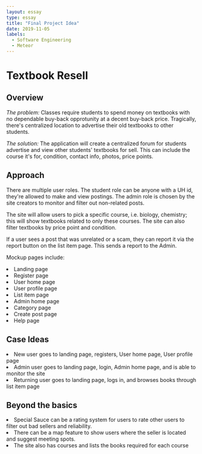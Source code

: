 ```yaml
---
layout: essay
type: essay
title: "Final Project Idea"
date: 2019-11-05
labels:
  - Software Engineering
  - Meteor
---
```

# Textbook Resell

## Overview
<i>The problem:</i> Classes require students to spend money on textbooks with no dependable buy-back opprotunity at a decent buy-back price. Tragically, there's centralized location to advertise their old textbooks to other students.

<i>The solution:</i> The application will create a centralized forum for students advertise and view other students' textbooks for sell. This can include the course it's for, condition, contact info, photos, price points.

## Approach
There are multiple user roles. The student role can be anyone with a UH id, they're allowed to make and view postings. The admin role is chosen by the site creators to monitor and filter out non-related posts. 

The site will allow users to pick a specific course, i.e. biology, chemistry; this will show textbooks related to only these courses. The site can also filter textbooks by price point and condition. 

If a user sees a post that was unrelated or a scam, they can report it via the report button on the list item page. This sends a report to the Admin. 

Mockup pages include:

<li>Landing page</li>
<li>Register page</li>
<li>User home page</li>
<li>User profile page</li>
<li>List item page</li>
<li>Admin home page</li>
<li>Category page</li>
<li>Create post page</li>
<li>Help page</li>

## Case Ideas

<li>New user goes to landing page, registers, User home page, User profile page</li>
<li>Admin user goes to landing page, login, Admin home page, and is able to monitor the site</li>
<li>Returning user goes to landing page, logs in, and browses books through list item page</li>
  
## Beyond the basics
<li>Special Sauce can be a rating system for users to rate other users to filter out bad sellers and reliability.</li>
<li>There can be a map feature to show users where the seller is located and suggest meeting spots.</li>
<li>The site also has courses and lists the books required for each course</li>
